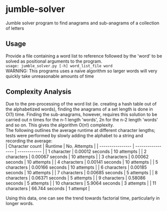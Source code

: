 # jumble-solver
Jumble solver program to find anagrams and sub-anagrams of a collection of letters  
## Usage
Provide a file containing a word list to reference followed by the 'word' to be solved as positional arguments to the program.   
```usage: jumble_solver.py [-h] word_list_file word```   
WARNING: This programs uses a naive algorithm so larger words will very quickly take unreasonable amounts of time
## Complexity Analysis
Due to the pre-processing of the word list (ie. creating a hash table out of the alphabetized words), finding the anagrams of a set length is done in O(1) time. Finding the sub-anagrams, however, requires this solution to be carried out n times for the n-1 length 'words', 2n for the n-2 length 'words' and so on. This gives the algorithm O(n!) complexity.  
The following outlines the average runtime at different character lengths; tests were performed by slowly adding the alphabet to a string and recording the average:  
| Character count  | Runtime           | No. Attempts |
| ---------------- | ----------------- | ------------ |
| 1 character      | 0.00012 seconds   | 10 attempts  |
| 2 characters     | 0.00067 seconds   | 10 attempts  |
| 3 characters     | 0.00062 seconds   | 10 attempts  |
| 4 characters     | 0.00141 seconds   | 10 attempts  |
| 5 characters     | 0.00166 seconds   | 10 attempts  |
| 6 characters     | 0.00185 seconds   | 10 attempts  |
| 7 characters     | 0.00685 seconds   | 5 attempts   |
| 8 characters     | 0.06371 seconds   | 5 attempts   |
| 9 characters     | 0.58086 seconds   | 5 attempts   |
| 10 characters    | 5.9064 seconds    | 3 attempts   |
| 11 characters    | 66.744 seconds    | 1 attempt    |  

Using this data, one can see the trend towards factorial time, particularly in longer words. 
